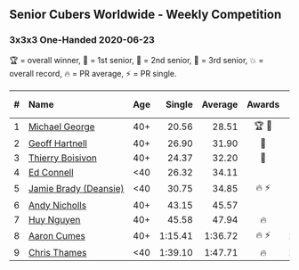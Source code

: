 ## Senior Cubers Worldwide - Weekly Competition
### 3x3x3 One-Handed 2020-06-23

🏆 = overall winner, 🥇 = 1st senior, 🥈 = 2nd senior, 🥉 = 3rd senior, 💥 = overall record, 🔥 = PR average, ⚡ = PR single.

| # | Name | Age | Single | Average | Awards | Solve 1 | Solve 2 | Solve 3 | Solve 4 | Solve 5 | Video |
| :--: | :-- | :--: | --: | --: | :--: | --: | --: | --: | --: | --: | :-- |
| 1 | [<span style="white-space: nowrap">Michael George</span>](../../persons/michael_george/333oh.md) | 40+ | 20.56 | 28.51 | <span style="white-space: nowrap">🏆 🥇</span> | 20.56 | 37.51 | 36.59 | 27.44 | 21.50 | [Link](https://www.facebook.com/events/722150235200875/permalink/725762281506337/) |
| 2 | [<span style="white-space: nowrap">Geoff Hartnell</span>](../../persons/geoff_hartnell/333oh.md) | 40+ | 26.90 | 31.90 | 🥈 | 26.90 | 31.89 | 34.26 | 41.43 | 29.54 | [Link](https://www.facebook.com/events/722150235200875/permalink/725001771582388/) |
| 3 | [<span style="white-space: nowrap">Thierry Boisivon</span>](../../persons/thierry_boisivon/333oh.md) | 40+ | 24.37 | 32.20 | 🥉 | 42.89 | 33.02 | 32.12 | 31.46 | 24.37 | [Link](https://www.facebook.com/events/722150235200875/permalink/725709858178246/) |
| 4 | [<span style="white-space: nowrap">Ed Connell</span>](../../persons/ed_connell/333oh.md) | <40 | 26.32 | 34.11 |  | 26.39 | 40.63 | 36.08 | 39.87 | 26.32 | [Link](https://www.facebook.com/events/722150235200875/permalink/724951148254117/) |
| 5 | [<span style="white-space: nowrap">Jamie Brady (Deansie)</span>](../../persons/jamie_brady/333oh.md) | <40 | 30.75 | 34.85 | <span style="white-space: nowrap">🔥 ⚡</span> | 35.83 | 37.00 | 46.20 | 31.74 | 30.75 | [Link](https://www.facebook.com/events/722150235200875/permalink/725813714834527/) |
| 6 | [<span style="white-space: nowrap">Andy Nicholls</span>](../../persons/andy_nicholls/333oh.md) | 40+ | 43.15 | 45.57 |  | 43.15 | 44.35 | 47.10 | 45.27 | 59.33 | [Link](https://www.facebook.com/events/722150235200875/permalink/726569768092255/) |
| 7 | [<span style="white-space: nowrap">Huy Nguyen</span>](../../persons/huy_nguyen/333oh.md) | 40+ | 45.58 | 47.94 | 🔥 | 45.58 | 51.42 | 46.81 | DNS | DNS | [Link](https://www.facebook.com/events/722150235200875/permalink/726287661453799/) |
| 8 | [<span style="white-space: nowrap">Aaron Cumes</span>](../../persons/aaron_cumes/333oh.md) | 40+ | 1:15.41 | 1:36.72 | <span style="white-space: nowrap">🔥 ⚡</span> | 1:42.27 | 1:15.41 | 1:52.48 | DNS | DNS | [Link](https://www.facebook.com/events/722150235200875/permalink/722235995192299/) |
| 9 | [<span style="white-space: nowrap">Chris Thames</span>](../../persons/chris_thames/333oh.md) | <40 | 1:39.10 | 1:47.71 | 🔥 | 1:39.10 | 1:53.60 | 1:50.45 | DNS | DNS | [Link](https://www.facebook.com/events/722150235200875/permalink/725711178178114/) |

<!-- Global site tag (gtag.js) - Google Analytics -->
<script async src="https://www.googletagmanager.com/gtag/js?id=UA-86348435-3"></script>
<script>window.dataLayer = window.dataLayer || []; function gtag() {dataLayer.push(arguments);} gtag('js', new Date()); gtag('config', 'UA-86348435-3');</script>
